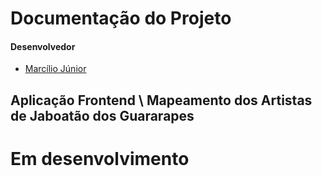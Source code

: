 # Documentação do Projeto

#### Desenvolvedor
- [Marcílio Júnior](https://github.com/jrsmarcilio)

## Aplicação Frontend  \ Mapeamento dos Artistas de Jaboatão dos Guararapes
# Em desenvolvimento
